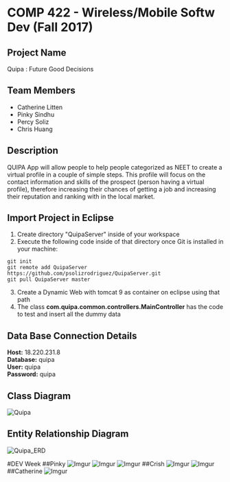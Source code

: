 # COMP 422 - Wireless/Mobile Softw Dev (Fall 2017)
## Project Name
Quipa : Future Good Decisions

## Team Members
- Catherine Litten
- Pinky Sindhu
- Percy Soliz
- Chris Huang

## Description
QUIPA App will allow people to help people categorized as NEET to create a virtual profile in a couple of simple steps. This profile will focus on the contact information and skills of the prospect (person having a virtual profile), therefore increasing their chances of getting a job and increasing their reputation and ranking with in the local market.

## Import Project in Eclipse
1) Create directory "QuipaServer" inside of your workspace  
2) Execute the following code inside of that directory once Git is installed in your machine: 
```
git init  
git remote add QuipaServer https://github.com/psolizrodriguez/QuipaServer.git  
git pull QuipaServer master
```
3) Create a Dynamic Web with tomcat 9 as container on eclipse using that path  
4) The class **com.quipa.common.controllers.MainController** has the code to test and insert all the dummy data

## Data Base Connection Details
**Host:** 18.220.231.8  
**Database:** quipa  
**User:** quipa  
**Password:** quipa  

## Class Diagram
![Quipa](https://i.imgur.com/FdPdTWU.gif)

## Entity Relationship Diagram
![Quipa_ERD](https://i.imgur.com/WL64gh4.png)

#DEV Week
##Pinky
![Imgur](https://i.imgur.com/kTLy1BR.png)
![Imgur](https://i.imgur.com/zHO4dxp.png)
![Imgur](https://i.imgur.com/kLH7cL0.png)
##Crish
![Imgur](https://i.imgur.com/tm6aQOR.png)
![Imgur](https://i.imgur.com/gKsVfYM.png)
##Catherine
![Imgur](https://i.imgur.com/W0ti6OR.png)